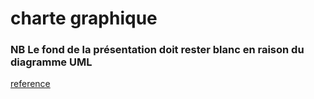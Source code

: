 # charte graphique 



 ### NB Le fond de la présentation doit rester blanc en raison du diagramme UML
 
[reference](https://color.adobe.com/fr/boom-color-theme-9a19b0ba-edea-435a-8b8c-62316972504c/ )
